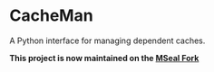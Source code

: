 # CacheMan
A Python interface for managing dependent caches.

**This project is now maintained on the [MSeal Fork](https://github.com/MSeal/py_cache_manager)**
